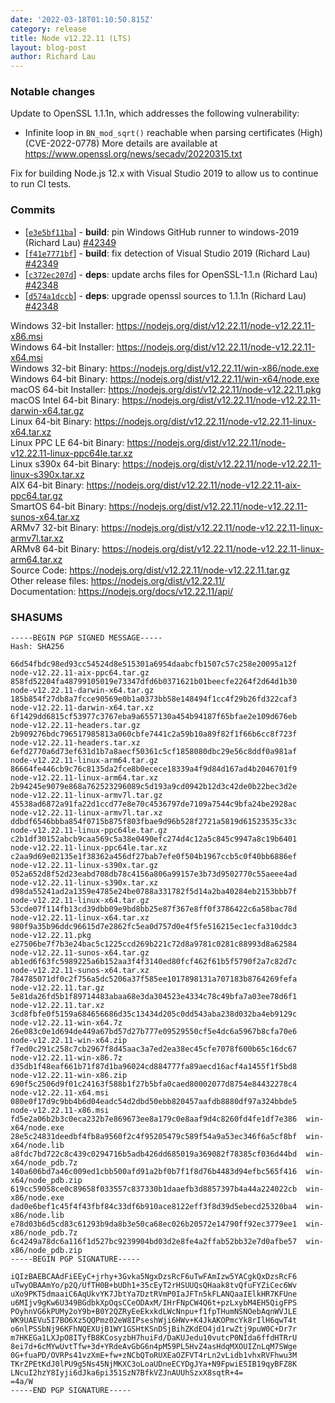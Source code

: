 ```yaml
---
date: '2022-03-18T01:10:50.815Z'
category: release
title: Node v12.22.11 (LTS)
layout: blog-post
author: Richard Lau
---
```


### Notable changes

Update to OpenSSL 1.1.1n, which addresses the following vulnerability:

- Infinite loop in `BN_mod_sqrt()` reachable when parsing certificates (High)(CVE-2022-0778)
  More details are available at <https://www.openssl.org/news/secadv/20220315.txt>

Fix for building Node.js 12.x with Visual Studio 2019 to allow us to continue to
run CI tests.

### Commits

- \[[`e3e5bf11ba`](https://github.com/nodejs/node/commit/e3e5bf11ba)] - **build**: pin Windows GitHub runner to windows-2019 (Richard Lau) [#42349](https://github.com/nodejs/node/pull/42349)
- \[[`f41e7771bf`](https://github.com/nodejs/node/commit/f41e7771bf)] - **build**: fix detection of Visual Studio 2019 (Richard Lau) [#42349](https://github.com/nodejs/node/pull/42349)
- \[[`c372ec207d`](https://github.com/nodejs/node/commit/c372ec207d)] - **deps**: update archs files for OpenSSL-1.1.n (Richard Lau) [#42348](https://github.com/nodejs/node/pull/42348)
- \[[`d574a1dccb`](https://github.com/nodejs/node/commit/d574a1dccb)] - **deps**: upgrade openssl sources to 1.1.1n (Richard Lau) [#42348](https://github.com/nodejs/node/pull/42348)

Windows 32-bit Installer: https://nodejs.org/dist/v12.22.11/node-v12.22.11-x86.msi \
Windows 64-bit Installer: https://nodejs.org/dist/v12.22.11/node-v12.22.11-x64.msi \
Windows 32-bit Binary: https://nodejs.org/dist/v12.22.11/win-x86/node.exe \
Windows 64-bit Binary: https://nodejs.org/dist/v12.22.11/win-x64/node.exe \
macOS 64-bit Installer: https://nodejs.org/dist/v12.22.11/node-v12.22.11.pkg \
macOS Intel 64-bit Binary: https://nodejs.org/dist/v12.22.11/node-v12.22.11-darwin-x64.tar.gz \
Linux 64-bit Binary: https://nodejs.org/dist/v12.22.11/node-v12.22.11-linux-x64.tar.xz \
Linux PPC LE 64-bit Binary: https://nodejs.org/dist/v12.22.11/node-v12.22.11-linux-ppc64le.tar.xz \
Linux s390x 64-bit Binary: https://nodejs.org/dist/v12.22.11/node-v12.22.11-linux-s390x.tar.xz \
AIX 64-bit Binary: https://nodejs.org/dist/v12.22.11/node-v12.22.11-aix-ppc64.tar.gz \
SmartOS 64-bit Binary: https://nodejs.org/dist/v12.22.11/node-v12.22.11-sunos-x64.tar.xz \
ARMv7 32-bit Binary: https://nodejs.org/dist/v12.22.11/node-v12.22.11-linux-armv7l.tar.xz \
ARMv8 64-bit Binary: https://nodejs.org/dist/v12.22.11/node-v12.22.11-linux-arm64.tar.xz \
Source Code: https://nodejs.org/dist/v12.22.11/node-v12.22.11.tar.gz \
Other release files: https://nodejs.org/dist/v12.22.11/ \
Documentation: https://nodejs.org/docs/v12.22.11/api/

### SHASUMS

```
-----BEGIN PGP SIGNED MESSAGE-----
Hash: SHA256

66d54fbdc98ed93cc54524d8e515301a6954daabcfb1507c57c258e20095a12f  node-v12.22.11-aix-ppc64.tar.gz
858fd52204fa48799105019e73347dfd6b0371621b01beecfe2264f2d64d1b30  node-v12.22.11-darwin-x64.tar.gz
185b854f27db8a7fcce90569e0b1a0373bb58e148494f1cc4f29b26fd322caf3  node-v12.22.11-darwin-x64.tar.xz
6f1429dd6815cf53977c3767eba9a6557130a454b94187f65bfae2e109d676eb  node-v12.22.11-headers.tar.gz
2b909276bdc796517985813a060cbfe7441c2a59b10a89f82f1f66b6cc8f723f  node-v12.22.11-headers.tar.xz
6efd2770a6d73ef631d1b7a8aecf50361c5cf1858080dbc29e56c8ddf0a981af  node-v12.22.11-linux-arm64.tar.gz
86664fe446cb9c76c8135da2fce8b0ecece18339a4f9d84d167ad4b2046701f9  node-v12.22.11-linux-arm64.tar.xz
2b94245e9079e868a762523296089c5d193a9cd0942b12d3c42de0b22bec3d2e  node-v12.22.11-linux-armv7l.tar.gz
45538ad6872a91fa22d1ccd77e8e70c4536797de7109a7544c9bfa24be2928ac  node-v12.22.11-linux-armv7l.tar.xz
ddbdf6546bbba854f0715b875f803fbae9d96b528f2721a5819d61523535c33c  node-v12.22.11-linux-ppc64le.tar.gz
c2b1df30152abcb9caa569c5a38e0490efc274d4c12a5c845c9947a8c19b6401  node-v12.22.11-linux-ppc64le.tar.xz
c2aa9d69e02135e1f38362a456df27bab7efe0f504b1967ccb5c0f40bb6886ef  node-v12.22.11-linux-s390x.tar.gz
052a652d8f52d23eabd708db78c4156a806a99157e3b73d9502770c55aeee4ad  node-v12.22.11-linux-s390x.tar.xz
d98da55241ad2a1359e4785e24be0788a331782f5d14a2ba40284eb2153bbb7f  node-v12.22.11-linux-x64.tar.gz
53cde07f114fb13cd39dbb09e9bd8bb25e87f367e8ff0f3786422c6a58bac78d  node-v12.22.11-linux-x64.tar.xz
980f9a35b96ddc96615d7e2862fc5ea0d757d0e4f5fe516215ec1ecfa310ddc3  node-v12.22.11.pkg
e27506be7f7b3e24bac5c1225ccd269b221c72d8a9781c0281c88993d8a62584  node-v12.22.11-sunos-x64.tar.gz
ab1ed6f63fc5989225a6b152aa3f4f3140ed80fcf462f61b5f5790f2a7c82d7c  node-v12.22.11-sunos-x64.tar.xz
784785071df0c2f756a5dc5206a37f585ee1017898131a707183b8764269fefa  node-v12.22.11.tar.gz
5e81da26fd5b1f89714483abaa68e3da304523e4334c78c49bfa7a03ee78d6f1  node-v12.22.11.tar.xz
3cd8fbfe0f5159a684656686d35c13434d205c0dd543aba238d032ba4eb9129c  node-v12.22.11-win-x64.7z
26e083c0e1d694de449a67bd57d27b777e09529550cf5e4dc6a5967b8cfa70e6  node-v12.22.11-win-x64.zip
f7ed0c291c258c7cb2967f8d45aac3a7ed2ea38ec45cfe7078f600b65c16dc67  node-v12.22.11-win-x86.7z
d35db1f48eaf661b71f87d1ba96024cd884777fa89aecd16acf4a1455f1f5bd8  node-v12.22.11-win-x86.zip
690f5c2506d9f01c24163f588b1f27b5bfa0caed80002077d8754e84432278c4  node-v12.22.11-x64.msi
080e0f17d9c9bb4b6d04eadc54d2dbd50ebb820457aafdb8880df97a324bbde5  node-v12.22.11-x86.msi
fd5e2a06b2b3c0eca232b7e869673ee8a179c0e8aaf9d4c8260fd4fe1df7e386  win-x64/node.exe
28e5c24831deedbf4fb8a9560f2c4f95205479c589f54a9a53ec346f6a5cf8bf  win-x64/node.lib
a8fdc7bd722c8c439c0294716b5adb426dd685019a369082f78385cf036d44bd  win-x64/node_pdb.7z
140a606bd7a46c009ed1cbb500afd91a2bf0b7f1f8d76b4483d94efbc565f416  win-x64/node_pdb.zip
619cc59058ce0c89658f033557c837330b1daaefb3d8857397b4a44a224022cb  win-x86/node.exe
dad0e6bef1c45f4f43fbf84c33df6b910ace8122eff3f8d39d5ebecd25320ba4  win-x86/node.lib
e78d03b6d5cd83c61293b9da8b3e50ca68ec026b20572e14790ff92ec3779ee1  win-x86/node_pdb.7z
6c4249a78dc6a116f1d527bc9239904bd03d2e8fe4a2ffab52bb32e7d0afbe57  win-x86/node_pdb.zip
-----BEGIN PGP SIGNATURE-----

iQIzBAEBCAAdFiEEyC+jrhy+3Gvka5NgxDzsRcF6uTwFAmIzw5YACgkQxDzsRcF6
uTwyOBAAmYo/p2Q/UfTH0B+bUDh1+35cEyT2rHSUUQsQHaak8tvQfuFYZiCec6Wv
uXo9PKT5dmaaiC6AqUkvYK7JbtYa7DztRVmP0IaJFTn5kFLANQaaIElkHR7KFUne
u6MIjv9gKw6U349BGdbkXpOqsCCeODAxM/IHrFNpCW4Q6t+pzLxybM4EH5QigFPS
POyhnVG6kPUMy2oY9b+B0Y2QZRyEeEkxkdLWcNnpu+f1fpTHumNSNOebAqnWVJLE
WK9UAEVu5I7BO6Xz5QQPmz02eW8IPseshWji6HWv+K4JkAKOPmcYk8rIlH6qwT4t
o6nlPSSbNj96KFhNQEXUjB1WY1GSHtKSnDSjBihZKdEO4jd1rwZtj9puW0C+Dr7r
m7HKEGa1LXJpO8ITyfB8KCosyzbH7huiFd/DaKUJedu10vutcP0NIda6ffdHTRrU
8ei7d+6cMYwUvtTfw+3d+YRdeAvGbG6n4pM59PL5HvZ4asHdqMXOUIZnLqM7SWge
0G+fuaPD/OVRPs41vzXmE+fw+zNCbQToRUXEaOZFVT4rLn2vLidb1vhxRVFhwu3M
TKrZPEtKdJ0lPU9g5Ns45NjMKXC3oLoaUDneECYDgJYa+N9FpwiE5IB19qyBFZ8K
LNcuI2hzY8Iyji6dJka6pi351SzN7BfkVZJnAUUhSzxX8sqtR+4=
=4a/W
-----END PGP SIGNATURE-----

```
